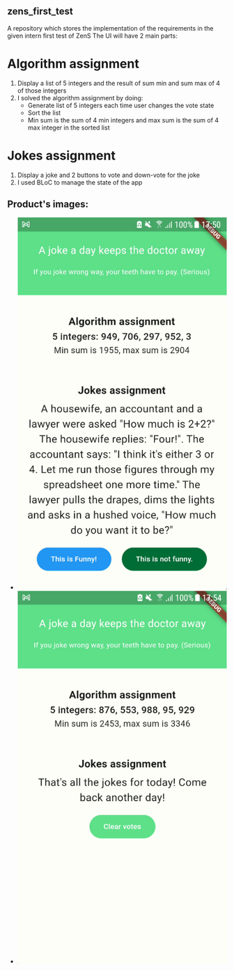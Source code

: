 ## zens_first_test
A repository which stores the implementation of the requirements in the given intern first test of ZenS
The UI will have 2 main parts:

# Algorithm assignment
1. Display a list of 5 integers and the result of sum min and sum max of 4 of those integers
2. I solved the algorithm assignment by doing:
   - Generate list of 5 integers each time user changes the vote state
   - Sort the list
   - Min sum is the sum of 4 min integers and max sum is the sum of 4 max integer in the sorted list

# Jokes assignment
1. Display a joke and 2 buttons to vote and down-vote for the joke
2. I used BLoC to manage the state of the app

## Product's images:
   - ![alt text](assets/product_images/with_a_joke.png)
   - ![alt text](assets/product_images/with_no_joke.png)